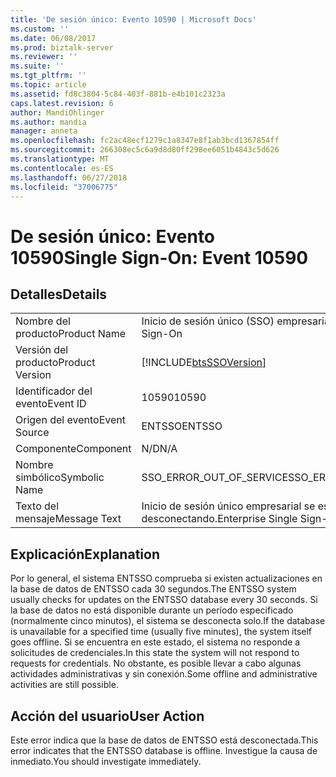 ```yaml
---
title: 'De sesión único: Evento 10590 | Microsoft Docs'
ms.custom: ''
ms.date: 06/08/2017
ms.prod: biztalk-server
ms.reviewer: ''
ms.suite: ''
ms.tgt_pltfrm: ''
ms.topic: article
ms.assetid: fd8c3804-5c84-403f-881b-e4b101c2323a
caps.latest.revision: 6
author: MandiOhlinger
ms.author: mandia
manager: anneta
ms.openlocfilehash: fc2ac48ecf1279c1a8347e8f1ab3bcd1367854ff
ms.sourcegitcommit: 266308ec5c6a9d8d80ff298ee6051b4843c5d626
ms.translationtype: MT
ms.contentlocale: es-ES
ms.lasthandoff: 06/27/2018
ms.locfileid: "37006775"
---
```

# <a name="single-sign-on-event-10590"></a><span data-ttu-id="57047-102">De sesión único: Evento 10590</span><span class="sxs-lookup"><span data-stu-id="57047-102">Single Sign-On: Event 10590</span></span>
## <a name="details"></a><span data-ttu-id="57047-103">Detalles</span><span class="sxs-lookup"><span data-stu-id="57047-103">Details</span></span>  
  
|                 |                                                            |
|-----------------|------------------------------------------------------------|
|  <span data-ttu-id="57047-104">Nombre del producto</span><span class="sxs-lookup"><span data-stu-id="57047-104">Product Name</span></span>   |                 <span data-ttu-id="57047-105">Inicio de sesión único (SSO) empresarial</span><span class="sxs-lookup"><span data-stu-id="57047-105">Enterprise Single Sign-On</span></span>                  |
| <span data-ttu-id="57047-106">Versión del producto</span><span class="sxs-lookup"><span data-stu-id="57047-106">Product Version</span></span> | [!INCLUDE[btsSSOVersion](../includes/btsssoversion-md.md)] |
|    <span data-ttu-id="57047-107">Identificador del evento</span><span class="sxs-lookup"><span data-stu-id="57047-107">Event ID</span></span>     |                           <span data-ttu-id="57047-108">10590</span><span class="sxs-lookup"><span data-stu-id="57047-108">10590</span></span>                            |
|  <span data-ttu-id="57047-109">Origen del evento</span><span class="sxs-lookup"><span data-stu-id="57047-109">Event Source</span></span>   |                           <span data-ttu-id="57047-110">ENTSSO</span><span class="sxs-lookup"><span data-stu-id="57047-110">ENTSSO</span></span>                           |
|    <span data-ttu-id="57047-111">Componente</span><span class="sxs-lookup"><span data-stu-id="57047-111">Component</span></span>    |                            <span data-ttu-id="57047-112">N/D</span><span class="sxs-lookup"><span data-stu-id="57047-112">N/A</span></span>                             |
|  <span data-ttu-id="57047-113">Nombre simbólico</span><span class="sxs-lookup"><span data-stu-id="57047-113">Symbolic Name</span></span>  |                  <span data-ttu-id="57047-114">SSO_ERROR_OUT_OF_SERVICE</span><span class="sxs-lookup"><span data-stu-id="57047-114">SSO_ERROR_OUT_OF_SERVICE</span></span>                  |
|  <span data-ttu-id="57047-115">Texto del mensaje</span><span class="sxs-lookup"><span data-stu-id="57047-115">Message Text</span></span>   |        <span data-ttu-id="57047-116">Inicio de sesión único empresarial se está desconectando.</span><span class="sxs-lookup"><span data-stu-id="57047-116">Enterprise Single Sign-On is going offline.</span></span>         |
  
## <a name="explanation"></a><span data-ttu-id="57047-117">Explicación</span><span class="sxs-lookup"><span data-stu-id="57047-117">Explanation</span></span>  
 <span data-ttu-id="57047-118">Por lo general, el sistema ENTSSO comprueba si existen actualizaciones en la base de datos de ENTSSO cada 30 segundos.</span><span class="sxs-lookup"><span data-stu-id="57047-118">The ENTSSO system usually checks for updates on the ENTSSO database every 30 seconds.</span></span> <span data-ttu-id="57047-119">Si la base de datos no está disponible durante un período especificado (normalmente cinco minutos), el sistema se desconecta solo.</span><span class="sxs-lookup"><span data-stu-id="57047-119">If the database is unavailable for a specified time (usually five minutes), the system itself goes offline.</span></span> <span data-ttu-id="57047-120">Si se encuentra en este estado, el sistema no responde a solicitudes de credenciales.</span><span class="sxs-lookup"><span data-stu-id="57047-120">In this state the system will not respond to requests for credentials.</span></span> <span data-ttu-id="57047-121">No obstante, es posible llevar a cabo algunas actividades administrativas y sin conexión.</span><span class="sxs-lookup"><span data-stu-id="57047-121">Some offline and administrative activities are still possible.</span></span>  
  
## <a name="user-action"></a><span data-ttu-id="57047-122">Acción del usuario</span><span class="sxs-lookup"><span data-stu-id="57047-122">User Action</span></span>  
 <span data-ttu-id="57047-123">Este error indica que la base de datos de ENTSSO está desconectada.</span><span class="sxs-lookup"><span data-stu-id="57047-123">This error indicates that the ENTSSO database is offline.</span></span> <span data-ttu-id="57047-124">Investigue la causa de inmediato.</span><span class="sxs-lookup"><span data-stu-id="57047-124">You should investigate immediately.</span></span>